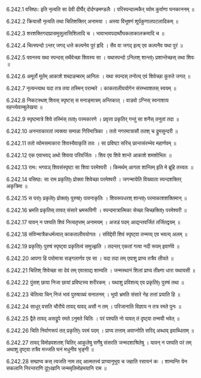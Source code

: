 6.242.1
वसिष्ठः:
इति नृत्यति सा देवी दीर्घैर् दोर्दण्डमण्डलैः ।
परिस्पन्दात्मकैर् व्योम कुर्वाणा घनकाननम् ॥


6.242.2
क्रियासौ नृत्यति तथा चितिशक्तिर् अनामया ।
अस्या विभूषणं शूर्पकुणालपटलादिकम् ॥


6.242.3
शरशक्तिगदाप्रासमुसुलासिशिलादि च ।
भावाभावपदार्थौघकलाकालक्रमादि च ॥


6.242.4
चित्स्पन्दो ऽन्तर् जगद् धत्ते कल्पनेव पुरं हृदि ।
सैव वा जगद् इत्य् एव कल्पनैव यथा पुरं ॥


6.242.5
पवनस्य यथा स्पन्दस् तथैवेच्छा शिवस्य सा ।
यथास्पन्दो ऽनिलश् शान्तḫ प्रशान्तेच्छस् तथा शिवः ॥


6.242.6
अमूर्तो मूर्तम् आकाशे शब्दाडम्बरम् आनिलः ।
यथा स्पन्दस् तनोत्य् एवं शिवेच्छा कुरुते जगत् ॥


6.242.7
नृत्यन्त्याथ यदा तत्र तया तस्मिन् पराम्बरे ।
काकतालीययोगेन संरम्भवशतस् स्वयम् ॥


6.242.8
निकटस्थश् शिवस् स्पृष्टस् स मनाङ्मात्रम् अन्तिकात् ।
वाडवो ऽग्निस् स्वनाशाय वहन्त्येवाम्बुलेखया ॥


6.242.9
स्पृष्टमात्रे शिवे तस्मिंस् ततḫ परमकारणे ।
प्रवृत्ता प्रकृतिर् गन्तुं सा शनैस् तनुतां तदा ॥


6.242.10
अनन्ताकारतां त्यक्त्वा सम्पन्ना गिरिमात्रिका ।
ततो नगरमात्रासौ ततश् च द्रुमसुन्दरी ॥


6.242.11
ततो व्योमसमाकारा शिवस्यैवाकृतिं ततः ।
सा प्रविष्टा सरिच् छान्तसंरम्भेव महार्णवम् ॥


6.242.12
एक एवाभवद् अथो शिवया परिवर्जितः ।
शिव एव शिवे शान्ते आकाशे शमशोभितः ॥


6.242.13
रामः:
भगवञ् शिवसंस्पृष्टा सा शिवा परमेश्वरी ।
किमर्थम् आगता शान्तिम् इति मे ब्रूहि तत्त्वतः ॥


6.242.14
वसिष्ठः:
सा राम प्रकृतिḫ प्रोक्ता शिवेच्छा परमेश्वरी ।
जगन्मायेति विख्याता स्पन्दशक्तिर् अकृत्रिमा ॥


6.242.15
स परḫ प्रकृतेḫ प्रोक्तḫ पुरुषḫ पावनाकृतिः ।
शिवरूपधरश् शान्तḫ परमाकाशशक्तिमान् ॥


6.242.16
भ्रमति प्रकृतिस् तावत् संसारे भ्रमरूपिणी ।
स्पन्दमात्रात्मिका सेच्छा चिच्छक्तिḫ परमेश्वरी ॥


6.242.17
यावन् न पश्यति शिवं नित्यतृप्तम् अनामयम् ।
अजडं पदम् आद्यन्तवर्जितं तर्जितद्वयम् ॥


6.242.18
संविन्मात्रैकधर्मत्वात् काकतालीययोगतः ।
संविद्देवी शिवं स्पृष्ट्वा तन्मय्य् एव भवत्य् अलम् ॥


6.242.19
प्रकृतिḫ पुरुषं स्पृष्ट्वा प्रकृतित्वं समुज्झति ।
तदन्तर् एकतां गत्वा नदी रूपम् इवार्णवे ॥


6.242.20
आपगा हि पयोमात्रा सङ्गतार्णव एव सा ।
यदा तदा तम् एवाशु प्राप्य तत्रैव लीयते ॥


6.242.21
चितिश् शिवेच्छा सा देवं तम् एवासाद्य शाम्यति ।
जन्मस्थानं शिलां प्राप्य तीक्ष्णा धारा यथायसी ॥


6.242.22
पुंसश् छाया निजा छायां प्रविष्टस्य शरीरकम् ।
यथाशु प्रविशत्य् एव प्रकृतिḫ पुरुषं तथा ॥


6.242.23
चेतित्वा चिन् निजं भावं पुरुषाख्यं सनातनम् ।
भूयो भ्रमति संसारे नेह तत्तां प्रयाति हि ॥


6.242.24
साधुर् वसति चौरौघे तावद् यावद् असौ न तम् ।
परिजानाति विज्ञाय न तत्र रमते पुनः ॥


6.242.25
द्वैते तावद् असद्रूपे रमते ऽनुमते चितिः ।
परं पश्यति नो यावत् तं दृष्ट्वा तन्मयी भवेत् ॥


6.242.26
चिति निर्वाणरूपं तत् प्रकृतिḫ परमं पदम् ।
प्राप्य तत्ताम् अवाप्नोति सरिद् अब्धाव् इवाब्धिताम् ॥


6.242.27
तावद् विमोहवशतश् चितिर् आकुलेषु सर्गेषु संसरति जन्मदशाश्रितेषु ।
यावन् न पश्यति परं तम् अथाशु दृष्ट्वा तत्रैव मज्जति घनं मधुनीव भृङ्गी ॥


6.242.28
सम्प्राप्य कस् त्यजति नाम तद् आत्मतत्त्वं प्राप्यानुभूय च जहाति रसायनं कः ।
शाम्यन्ति येन सकलानि निरन्तराणि दुẖखानि जन्ममृतिमोहमयानि राम ॥

